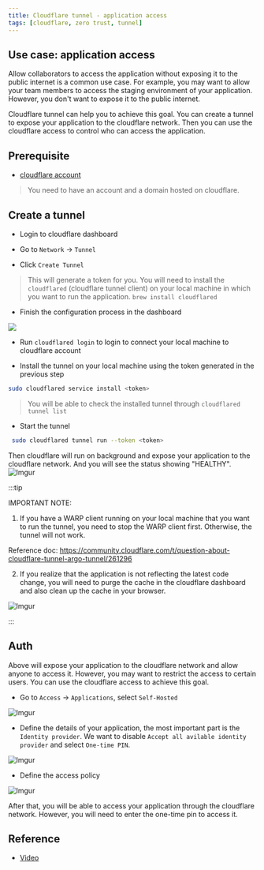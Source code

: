 ```yaml
---
title: Cloudflare tunnel - application access
tags: [cloudflare, zero trust, tunnel]
---
```


## Use case: application access

Allow collaborators to access the application without exposing it to the public internet is a common use case. For example, you may want to allow your team members to access the staging environment of your application. However, you don't want to expose it to the public internet.

Cloudflare tunnel can help you to achieve this goal. You can create a tunnel to expose your application to the cloudflare network. Then you can use the cloudflare access to control who can access the application.

## Prerequisite

- [cloudflare account](https://dash.cloudflare.com/sign-up)

> You need to have an account and a domain hosted on cloudflare.

## Create a tunnel

- Login to cloudflare dashboard

- Go to `Network` -> `Tunnel`

- Click `Create Tunnel`

> This will generate a token for you. You will need to install the `cloudflared` (cloudflare tunnel client) on your local machine in which you want to run the application.
> `brew install cloudflared`

- Finish the configuration process in the dashboard

![](https://i.imgur.com/sENAf63.png)

- Run `cloudflared login` to login to connect your local machine to cloudflare account

- Install the tunnel on your local machine using the token generated in the previous step

```bash
sudo cloudflared service install <token>
```

> You will be able to check the installed tunnel through `cloudflared tunnel list`

- Start the tunnel

```bash
 sudo cloudflared tunnel run --token <token>
```

Then cloudflare will run on background and expose your application to the cloudflare network. And you will see the status showing "HEALTHY".
![Imgur](https://i.imgur.com/cRurMzk.png)

:::tip

IMPORTANT NOTE:

1. If you have a WARP client running on your local machine that you want to run the tunnel, you need to stop the WARP client first. Otherwise, the tunnel will not work.

Reference doc: https://community.cloudflare.com/t/question-about-cloudflare-tunnel-argo-tunnel/261296

2. If you realize that the application is not reflecting the latest code change, you will need to purge the cache in the cloudflare dashboard and also clean up the cache in your browser.

![Imgur](https://i.imgur.com/ZuY4kO4.png)

:::

## Auth

Above will expose your application to the cloudflare network and allow anyone to access it. However, you may want to restrict the access to certain users. You can use the cloudflare access to achieve this goal.

- Go to `Access` -> `Applications`, select `Self-Hosted`

![Imgur](https://i.imgur.com/7KWHO8y.png)

- Define the details of your application, the most important part is the `Identity provider`. We want to disable `Accept all avilable identity provider` and select `One-time PIN`.

![Imgur](https://i.imgur.com/LVoR9sA.png)

- Define the access policy

![Imgur](https://i.imgur.com/isbNYgw.png)

After that, you will be able to access your application through the cloudflare network. However, you will need to enter the one-time pin to access it.

## Reference

- [Video](https://www.youtube.com/watch?v=ZvIdFs3M5ic)
